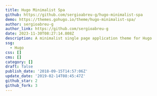 ```yaml
---
title: Hugo Minimalist Spa
github: https://github.com/sergioabreu-g/hugo-minimalist-spa
demo: https://themes.gohugo.io/theme/hugo-minimalist-spa/
author: sergioabreu-g
author_link: https://github.com/sergioabreu-g
date: 2023-11-30T08:27:14.808Z
description: A minimalist single page application theme for Hugo
ssg:
  - Hugo
css: []
cms: []
category: []
draft: false
publish_date: '2018-09-15T14:57:06Z'
update_date: '2019-02-14T08:45:47Z'
github_star: 2
github_fork: 3
---
```

